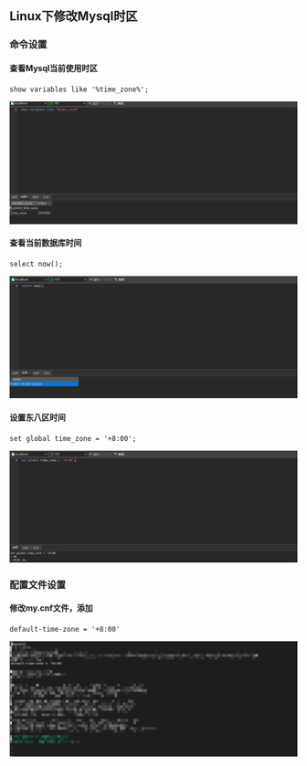 ## Linux下修改Mysql时区

### 命令设置
#### 查看Mysql当前使用时区
```shell
show variables like '%time_zone%';
```
![时区查看](../resource/mysql/mysql-时区查看.png)

#### 查看当前数据库时间
```shell
select now();
```
![查看当前时间](../resource/mysql/mysql-查看当前时间.png)

#### 设置东八区时间
```shell
set global time_zone = '+8:00';
```
![设置东八区时间](../resource/mysql/mysql-设置东八区时间.png)

### 配置文件设置
#### 修改my.cnf文件，添加
```shell
default-time-zone = '+8:00'
```
![配置文件修改时区](../resource/mysql/mysql-配置文件修改时区（东八区）.png)
